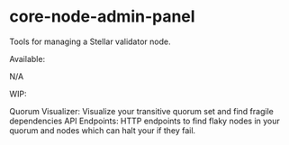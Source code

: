 # core-node-admin-panel

Tools for managing a Stellar validator node.

Available:

N/A

WIP:

Quorum Visualizer: Visualize your transitive quorum set and find fragile dependencies
API Endpoints: HTTP endpoints to find flaky nodes in your quorum and nodes which can halt your if they fail.